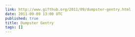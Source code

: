 ```yaml
---
link: http://www.gifthub.org/2011/09/dumpster-gentry.html
date: 2011-09-09 13:00 UTC
published: true
title: Dumpster Gentry
tags: []
---
```



